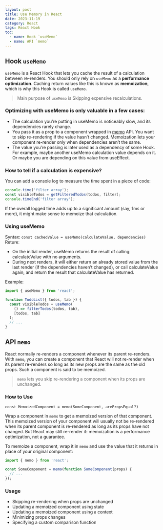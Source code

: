 ```yaml
---
layout: post
title: Use Memory in React
date: 2023-11-19
category: React
tags: React Hook
toc: 
  - name: Hook `useMemo`
  - name: API `memo`
---
```


## Hook `useMemo`

`useMemo` is a React Hook that lets you cache the result of a calculation between re-renders. You should only rely on `useMemo` as a **performance optimization**. 
Caching return values like this is known as **memoization**, which is why this Hook is called `useMemo`.

> Main purpose of `useMemo` is Skipping expensive recalculations.

### Optimizing with useMemo is only valuable in a few cases:

- The calculation you’re putting in useMemo is noticeably slow, and its dependencies rarely change.
- You pass it as a prop to a component wrapped in [memo](https://react.dev/reference/react/memo) API. You want to skip re-rendering if the value hasn’t changed. Memoization lets your component re-render only when dependencies aren’t the same.
- The value you’re passing is later used as a dependency of some Hook. For example, maybe another useMemo calculation value depends on it. Or maybe you are depending on this value from useEffect.

### How to tell if a calculation is expensive? 

You can add a console log to measure the time spent in a piece of code:
```js
console.time('filter array');
const visibleTodos = getFilteredTodos(todos, filter);
console.timeEnd('filter array');
```
If the overall logged time adds up to a significant amount (say, 1ms or more),  it might make sense to memoize that calculation. 

### Using useMemo

Syntax:
`const cachedValue = useMemo(calculateValue, dependencies)`
Reture:
- On the initial render, useMemo returns the result of calling calculateValue with no arguments.
- During next renders, it will either return an already stored value from the last render (if the dependencies haven’t changed), or call calculateValue again, and return the result that calculateValue has returned.

Example:
```js
import { useMemo } from 'react';

function TodoList({ todos, tab }) {
  const visibleTodos = useMemo(
    () => filterTodos(todos, tab),
    [todos, tab]
  );
  // ...
}
```

## API `memo`

React normally re-renders a component whenever its parent re-renders.
With `memo`, you can create a component that React will not re-render when its parent re-renders so long as its new props are the same as the old props. Such a component is said to be memoized.

> `memo` lets you skip re-rendering a component when its props are unchanged.

### How to Use 

`const MemoizedComponent = memo(SomeComponent, arePropsEqual?)`

Wrap a component in `memo` to get a memoized version of that component. This memoized version of your component will usually not be re-rendered when its parent component is re-rendered as long as its props have not changed. But React may still re-render it: memoization is a performance optimization, not a guarantee.

To memoize a component, wrap it in `memo` and use the value that it returns in place of your original component:
```js
import { memo } from 'react';

const SomeComponent = memo(function SomeComponent(props) {
  // ...
});
```

### Usage 

- Skipping re-rendering when props are unchanged
- Updating a memoized component using state
- Updating a memoized component using a context
- Minimizing props changes
- Specifying a custom comparison function